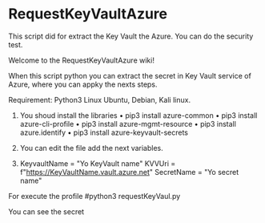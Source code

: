 # RequestKeyVaultAzure
This script did for extract the Key Vault the Azure. You can do the security test.

Welcome to the RequestKeyVaultAzure wiki!

When this script python you can extract the secret in Key Vault service of Azure, where you can appky the nexts steps.

Requirement: Python3 Linux Ubuntu, Debian, Kali linux.

1) You shoud install the libraries 
• pip3 install azure-common 
• pip3 install azure-cli-profile 
• pip3 install azure-mgmt-resource 
• pip3 install azure.identify 
• pip3 install azure-keyvault-secrets

2) You can edit the file add the next variables.

4) KeyvaultName = "Yo KeyVault name" 
KVVUri = f"https://KeyVaultName.vault.azure.net" 
SecretName = "Yo secret name"

For execute the profile 
#python3 requestKeyVaul.py

You can see the secret
